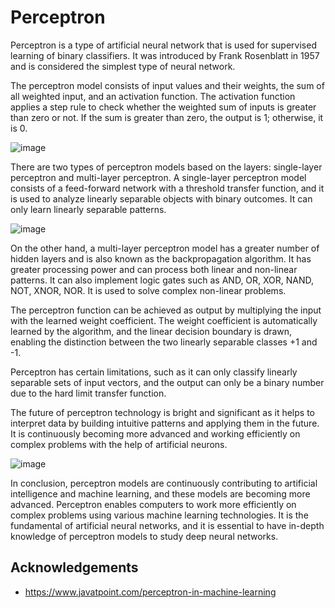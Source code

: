 
# Perceptron

Perceptron is a type of artificial neural network that is used for supervised learning of binary classifiers. It was introduced by Frank Rosenblatt in 1957 and is considered the simplest type of neural network.

The perceptron model consists of input values and their weights, the sum of all weighted input, and an activation function. The activation function applies a step rule to check whether the weighted sum of inputs is greater than zero or not. If the sum is greater than zero, the output is 1; otherwise, it is 0.

![image](https://static.javatpoint.com/tutorial/machine-learning/images/perceptron-in-machine-learning2.png)


There are two types of perceptron models based on the layers: single-layer perceptron and multi-layer perceptron. A single-layer perceptron model consists of a feed-forward network with a threshold transfer function, and it is used to analyze linearly separable objects with binary outcomes. It can only learn linearly separable patterns.

![image](https://miro.medium.com/v2/resize:fit:563/1*4_BDTvgB6WoYVXyxO8lDGA.png)

On the other hand, a multi-layer perceptron model has a greater number of hidden layers and is also known as the backpropagation algorithm. It has greater processing power and can process both linear and non-linear patterns. It can also implement logic gates such as AND, OR, XOR, NAND, NOT, XNOR, NOR. It is used to solve complex non-linear problems.

The perceptron function can be achieved as output by multiplying the input with the learned weight coefficient. The weight coefficient is automatically learned by the algorithm, and the linear decision boundary is drawn, enabling the distinction between the two linearly separable classes +1 and -1.

Perceptron has certain limitations, such as it can only classify linearly separable sets of input vectors, and the output can only be a binary number due to the hard limit transfer function.

The future of perceptron technology is bright and significant as it helps to interpret data by building intuitive patterns and applying them in the future. It is continuously becoming more advanced and working efficiently on complex problems with the help of artificial neurons.

![image](https://pbs.twimg.com/media/FXo8u7JaQAANoNm.png)

In conclusion, perceptron models are continuously contributing to artificial intelligence and machine learning, and these models are becoming more advanced. Perceptron enables computers to work more efficiently on complex problems using various machine learning technologies. It is the fundamental of artificial neural networks, and it is essential to have in-depth knowledge of perceptron models to study deep neural networks.
## Acknowledgements

 - https://www.javatpoint.com/perceptron-in-machine-learning
